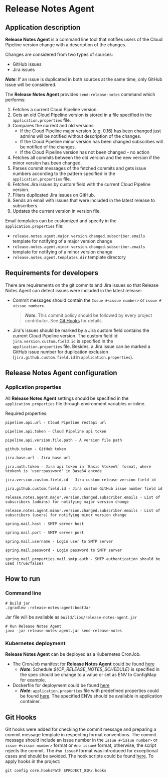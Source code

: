 # Release Notes Agent

## Application description
**Release Notes Agent** is a command line tool that notifies users of the Cloud Pipeline version change with a description of the changes.

Changes are considered from two types of sources:
- GitHub issues
- Jira issues

**_Note_**: If an issue is duplicated in both sources at the same time, only GitHub issue will be considered.

The **Release Notes Agent** provides `send-release-notes` command which performs:
1. Fetches a current Cloud Pipeline version.
2. Gets an old Cloud Pipeline version is stored in a file specified in the `application.properties` file. 
3. Compares the current and old versions:
   - If the Cloud Pipeline major version (e.g. 0.16) has been changed just admins will be notified without description of the changes.
   - If the Cloud Pipeline minor version has been changed subscribes will be notified of the changes.
   - If the Cloud Pipeline version has not been changed - no action
4. Fetches all commits between the old version and the new version if the minor version has been changed.
5. Parses commit messages of the fetched commits and gets issue numbers according to the pattern specified in the `application.properties` file.
6. Fetches Jira issues by custom field with the current Cloud Pipeline version.
7. Filters duplicated Jira issues on GitHub.
8. Sends an email with issues that were included in the latest release to subscribers.
9. Updates the current version in version file.

Email templates can be customized and specify in the `application.properties` file:
- `release.notes.agent.major.version.changed.subscriber.emails` template for notifying of a major version change 
- `release.notes.agent.minor.version.changed.subscriber.emails` template for notifying of a minor version change 
- `release.notes.agent.templates.dir` template directory

## Requirements for developers

There are requirements on the git commits and Jira issues so that Release Notes Agent can detect
issues were included in the latest release:

- Commit messages should contain the `Issue #<issue number>` or `issue #<issue number>`.
  > **_Note_**: This commit policy should be followed by every project contributor.
  See [Git Hooks](#git-hooks) for details.
- Jira's issues should be marked by a Jira custom field contains the current Cloud Pipeline version.
  The custom field id `jira.version.custom.field.id` is specified in the `application.properties` file.
  Besides, a Jira issue can be marked a GitHub issue number for duplication exclusion (`jira.github.custom.field.id` in `application.properties`).

## Release Notes Agent configuration

### Application properties

All **Release Notes Agent** settings should be specified in the `application.properties` file through environment variables or inline.

Required properties:
```
pipeline.api.url - Cloud Pipeline restapi url
```
```
pipeline.api.token - Cloud Pipeline api token
```
```
pipeline.api.version.file.path - A version file path
```
```
github.token - GitHub token
```
```
jira.base.url - Jira base url
```
```
jira.auth.token - Jira api token in `Basic %token%` format, where %token% is 'user:password' in Base64 encode 
```
```
jira.version.custom.field.id - Jira custom release version field id
```
```
jira.github.custom.field.id - Jira custom GitHub issue number field id
```
```
release.notes.agent.major.version.changed.subscriber.emails - List of subscribers (admins) for notifying major version change
```
```
release.notes.agent.minor.version.changed.subscriber.emails - List of subscribers (users) for notifying minor version change
```
```
spring.mail.host - SMTP server host
```
```
spring.mail.port - SMTP server port
```
```
spring.mail.username - Login user to SMTP server
```
```
spring.mail.password - Login password to SMTP server
```
```
spring.mail.properties.mail.smtp.auth - SMTP authentication should be used (true/false)
```

## How to run

### Command line

~~~
# Build jar
./gradlew :release-notes-agent:bootJar
~~~

Jar file will be available as `build/libs/release-notes-agent.jar`
~~~ 
# Run Release Notes Agent
java -jar release-notes-agent.jar send-release-notes
~~~ 

### Kubernetes deployment

**Release Notes Agent** can be deployed as a Kubernetes CronJob.
- The CronJob manifest for **Release Notes Agent** could be found [here](deploy/contents/k8s/cp-release-notes/cp-release-notes-dpl.yaml)
  - **_Note_**: Schedule _${CP_RELEASE_NOTES_SCHEDULE}_ is specified in the spec should be change to a value or set as ENV to ConfigMap for example.
- Dockerfile for deployment could be found [here](deploy/docker/cp-release-notes/Dockerfile) 
  - **_Note_**: `application.properties` file with predefined properties could be found [here](deploy/docker/cp-release-notes/config/application.properties).
    The specified ENVs should be available in application container.
  
## Git Hooks

Git hooks were added for checking the commit message and preparing a commit message template in respecting format conventions.
The commit message should include an issue number in the `Issue #<issue number>` or `issue #<issue number>` format or `#no issue#` format, 
otherwise, the script rejects the commit. 
The `#no issue#` format was introduced for exceptional cases and should be avoided.
The hook scripts could be found [here](.hooks).
To apply hooks in the project:

~~~
git config core.hooksPath $PROJECT_DIR/.hooks
~~~
